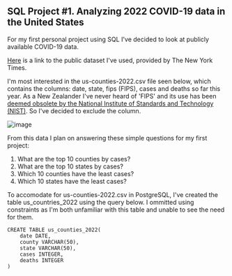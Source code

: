 ## SQL Project #1. Analyzing 2022 COVID-19 data in the United States

For my first personal project using SQL I've decided to look at publicly available COVID-19 data.

[Here](https://github.com/nytimes/covid-19-data) is a link to the public dataset I've used, provided by The New York Times.

I'm most interested in the us-counties-2022.csv file seen below, which contains the columns: date, state, fips (FIPS), cases and deaths so far this year. As a New Zealander I've never heard of 'FIPS' and its use has been [deemed obsolete by the National Institute of Standards and Technology (NIST)](https://www.govinfo.gov/content/pkg/FR-2008-09-02/pdf/E8-20306.pdf). So I've decided to exclude the column.

![image](https://user-images.githubusercontent.com/105367716/169649777-1003a5a7-aae5-4762-b4e7-50ace6ff6c6a.png)

From this data I plan on answering these simple questions for my first project:

1. What are the top 10 counties by cases?
2. What are the top 10 states by cases?
3. Which 10 counties have the least cases?
4. Which 10 states have the least cases?

To accomodate for us-counties-2022.csv in PostgreSQL, I've created the table us_countries_2022 using the query below. I ommitted using constraints as I'm both unfamiliar with this table and unable to see the need for them.
```
CREATE TABLE us_counties_2022(
    date DATE,
    county VARCHAR(50),
    state VARCHAR(50),
    cases INTEGER,
    deaths INTEGER
)
```
